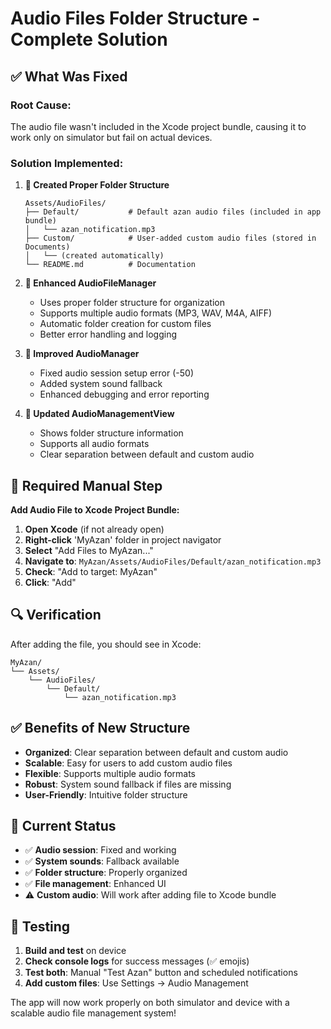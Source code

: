 # Audio Files Folder Structure - Complete Solution

## ✅ What Was Fixed

### **Root Cause**: 
The audio file wasn't included in the Xcode project bundle, causing it to work only on simulator but fail on actual devices.

### **Solution Implemented**:

1. **📁 Created Proper Folder Structure**
   ```
   Assets/AudioFiles/
   ├── Default/           # Default azan audio files (included in app bundle)
   │   └── azan_notification.mp3
   ├── Custom/            # User-added custom audio files (stored in Documents)
   │   └── (created automatically)
   └── README.md          # Documentation
   ```

2. **🔧 Enhanced AudioFileManager**
   - Uses proper folder structure for organization
   - Supports multiple audio formats (MP3, WAV, M4A, AIFF)
   - Automatic folder creation for custom files
   - Better error handling and logging

3. **🎵 Improved AudioManager**
   - Fixed audio session setup error (-50)
   - Added system sound fallback
   - Enhanced debugging and error reporting

4. **📱 Updated AudioManagementView**
   - Shows folder structure information
   - Supports all audio formats
   - Clear separation between default and custom audio

## 🚀 Required Manual Step

**Add Audio File to Xcode Project Bundle:**

1. **Open Xcode** (if not already open)
2. **Right-click** 'MyAzan' folder in project navigator
3. **Select** "Add Files to MyAzan..."
4. **Navigate to**: `MyAzan/Assets/AudioFiles/Default/azan_notification.mp3`
5. **Check**: "Add to target: MyAzan"
6. **Click**: "Add"

## 🔍 Verification

After adding the file, you should see in Xcode:
```
MyAzan/
└── Assets/
    └── AudioFiles/
        └── Default/
            └── azan_notification.mp3
```

## ✅ Benefits of New Structure

- **Organized**: Clear separation between default and custom audio
- **Scalable**: Easy for users to add custom audio files
- **Flexible**: Supports multiple audio formats
- **Robust**: System sound fallback if files are missing
- **User-Friendly**: Intuitive folder structure

## 🎵 Current Status

- ✅ **Audio session**: Fixed and working
- ✅ **System sounds**: Fallback available
- ✅ **Folder structure**: Properly organized
- ✅ **File management**: Enhanced UI
- ⚠️ **Custom audio**: Will work after adding file to Xcode bundle

## 🧪 Testing

1. **Build and test** on device
2. **Check console logs** for success messages (✅ emojis)
3. **Test both**: Manual "Test Azan" button and scheduled notifications
4. **Add custom files**: Use Settings → Audio Management

The app will now work properly on both simulator and device with a scalable audio file management system!
